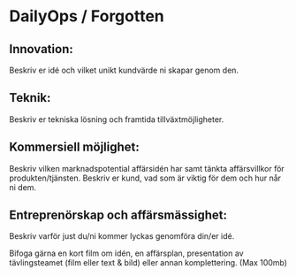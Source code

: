 # DailyOps / Forgotten


## Innovation:
Beskriv er idé och vilket unikt kundvärde ni skapar genom den.

## Teknik:
Beskriv er tekniska lösning och framtida tillväxtmöjligheter.

## Kommersiell möjlighet:
Beskriv vilken marknadspotential affärsidén har samt tänkta affärsvillkor för produkten/tjänsten. Beskriv er kund, vad som är viktig för dem och hur når ni dem.

## Entreprenörskap och affärsmässighet:
Beskriv varför just du/ni kommer lyckas genomföra din/er idé.



Bifoga gärna en kort film om idén, en affärsplan, presentation av tävlingsteamet (film eller text & bild) eller annan komplettering. (Max 100mb)
